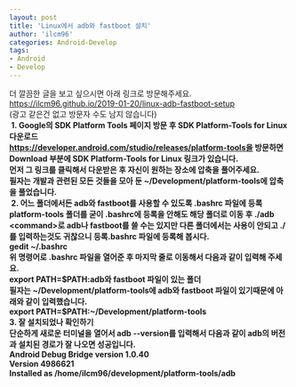 ```yaml
---
layout: post
title: 'Linux에서 adb와 fastboot 설치'
author: 'ilcm96'
categories: Android-Develop
tags:
- Android
- Develop
---
```



<script> location.href='https://cafe.naver.com/develoid/845274' ; </script>

<div><span>더 깔끔한 글을 보고 싶으시면 아래 링크로 방문해주세요.</span></div><span><a href="https://ilcm96.github.io/2019-01-20/linux-adb-fastboot-setup"><span>https://ilcm96.github.io/2019-01-20/linux-adb-fastboot-setup</span></a></span><div><span>(광고 같은건 없고 방문자 수도 남지 않습니다)</span><b><span></span><div><div><b></div></div><div><span>&nbsp;</span><span>1. Google의 SDK Platform Tools 페이지 방문 후 SDK Platform-Tools for Linux 다운로드</span></div><div><span><a href="https://developer.android.com/studio/releases/platform-tools을">https://developer.android.com/studio/releases/platform-tools을</a> 방문하면 Download 부분에 SDK Platform-Tools for Linux 링크가 있습니다.</span></div><div><span>먼저 그 링크를 클릭해서 다운받은 후 자신이 원하는 장소에 압축을 풀어주세요.</span></div><div><span>필자는 개발과 관련된 모든 것들을 모아 둔 ~/Development/platform-tools에 압축을 풀었습니다.</span></div><div><b></div><div><span>&nbsp;</span><span>2. 어느 폴더에서든 adb와 fastboot를 사용할 수 있도록 .bashrc 파일에 등록</span></div><div><div><span>platform-tools 폴더를 굳이 .bashrc에 등록을 안해도 해당 폴더로 이동 후 ./adb &lt;command&gt;로 adb나 fastboot를 쓸 수는 있지만 다른 폴더에서는 사용이 안되고 ./를 입력하는것도 귀찮으니 등록.bashrc 파일에 등록해 봅시다.</span></div><div><b></div><div><span>gedit ~/.bashrc</span></div></div><div><span><b></span></div><div><span>위 명령어로 .bashrc 파일을 열어준 후 마지막 줄로 이동해서 다음과 같이 입력해 주세요.</span></div><div><span>export PATH=$PATH:adb와 fastboot 파일이 있는 폴더</span></div><div><b></div><div><span>필자는 ~/Development/platform-tools에 adb와 fastboot 파일이 있기때문에 아래와 같이 입력했습니다.</span></div><div><span>export PATH=$PATH:~/Development/platform-tools</span></div><div><b></div><div><span>3. 잘 설치되었나 확인하기</span></div><div><span>단순하게 새로운 터미널을 열어서 adb --version를 입력해서 다음과 같이 adb의 버전과 설치된 경로가 잘 나오면 성공입니다.</span></div><div><b></div><div><span>Android Debug Bridge version 1.0.40</span></div><div><div><span>Version 4986621</span></div><div><span>Installed as /home/ilcm96/development/platform-tools/adb</span></div></div></div>

